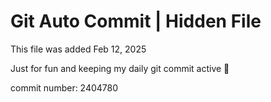 # Git Auto Commit | Hidden File

This file was added Feb 12, 2025

Just for fun and keeping my daily git commit active 🤪

commit number: 2404780
